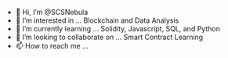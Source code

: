 - 👋 Hi, I’m @SCSNebula
- 👀 I’m interested in ... Blockchain and Data Analysis
- 🌱 I’m currently learning ... Solidity, Javascript, SQL, and Python
- 💞️ I’m looking to collaborate on ... Smart Contract Learning
- 📫 How to reach me ...

<!---
SCSNebula/SCSNebula is a ✨ special ✨ repository because its `README.md` (this file) appears on your GitHub profile.
You can click the Preview link to take a look at your changes.
--->
